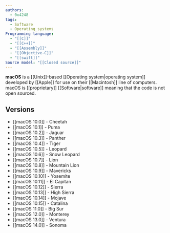```yaml
---
authors:
  - 0x4248
tags:
  - Software
  - Operating_systems
Programming language:
  - "[[C]]"
  - "[[C++]]"
  - "[[Assembly]]"
  - "[[Objective-C]]"
  - "[[swift]]"
Source model: "[[Closed source]]"
---
```

**macOS** is a [[Unix]]-based [[Operating system|operating system]] developed by [[Apple]] for use on their [[Macintosh]] line of computers. macOS is [[proprietary]] [[Software|software]] meaning that the code is not open sourced.
## Versions
- [[macOS 10.0]] - Cheetah
- [[macOS 10.1]] - Puma
- [[macOS 10.2]] - Jaguar
- [[macOS 10.3]] - Panther
- [[macOS 10.4]] - Tiger
- [[macOS 10.5]] - Leopard
- [[macOS 10.6]] - Snow Leopard
- [[macOS 10.7]] - Lion
- [[macOS 10.8]] - Mountain Lion
- [[macOS 10.9]] - Mavericks
- [[macOS 10.10]] - Yosemite
- [[macOS 10.11]] - El Capitan
- [[macOS 10.12]] - Sierra
- [[macOS 10.13]] - High Sierra
- [[macOS 10.14]] - Mojave
- [[macOS 10.15]] - Catalina
- [[macOS 11.0]] - Big Sur
- [[macOS 12.0]] - Monterey
- [[macOS 13.0]] - Ventura
- [[macOS 14.0]] - Sonoma